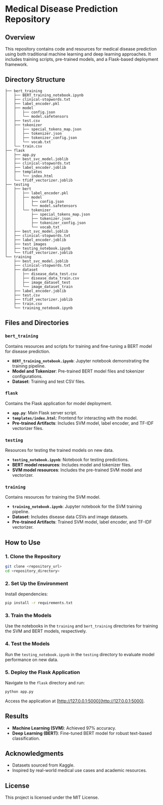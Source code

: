# Medical Disease Prediction Repository

## Overview
This repository contains code and resources for medical disease prediction using both traditional machine learning and deep learning approaches. It includes training scripts, pre-trained models, and a Flask-based deployment framework.

## Directory Structure
```
├── bert_training
│   ├── BERT_training_notebook.ipynb
│   ├── clinical-stopwords.txt
│   ├── label_encoder.pkl
│   ├── model
│   │   ├── config.json
│   │   └── model.safetensors
│   ├── test.csv
│   ├── tokenizer
│   │   ├── special_tokens_map.json
│   │   ├── tokenizer.json
│   │   ├── tokenizer_config.json
│   │   └── vocab.txt
│   └── train.csv
├── flask
│   ├── app.py
│   ├── best_svc_model.joblib
│   ├── clinical-stopwords.txt
│   ├── label_encoder.joblib
│   ├── templates
│   │   └── index.html
│   └── tfidf_vectorizer.joblib
├── testing
│   ├── bert
│   │   ├── label_encoder.pkl
│   │   ├── model
│   │   │   ├── config.json
│   │   │   └── model.safetensors
│   │   └── tokenizer
│   │       ├── special_tokens_map.json
│   │       ├── tokenizer.json
│   │       ├── tokenizer_config.json
│   │       └── vocab.txt
│   ├── best_svc_model.joblib
│   ├── clinical-stopwords.txt
│   ├── label_encoder.joblib
│   ├── test images
│   ├── testing_notebook.ipynb
│   └── tfidf_vectorizer.joblib
└── training
    ├── best_svc_model.joblib
    ├── clinical-stopwords.txt
    ├── dataset
    │   ├── disease_data_test.csv
    │   ├── disease_data_train.csv
    │   ├── image_dataset_test
    │   └── image_dataset_train
    ├── label_encoder.joblib
    ├── test.csv
    ├── tfidf_vectorizer.joblib
    ├── train.csv
    └── training_notebook.ipynb
```

## Files and Directories

### `bert_training`
Contains resources and scripts for training and fine-tuning a BERT model for disease prediction.

- **`BERT_training_notebook.ipynb`**: Jupyter notebook demonstrating the training pipeline.
- **Model and Tokenizer**: Pre-trained BERT model files and tokenizer configurations.
- **Dataset**: Training and test CSV files.

### `flask`
Contains the Flask application for model deployment.

- **`app.py`**: Main Flask server script.
- **`templates/index.html`**: Frontend for interacting with the model.
- **Pre-trained Artifacts**: Includes SVM model, label encoder, and TF-IDF vectorizer files.

### `testing`
Resources for testing the trained models on new data.

- **`testing_notebook.ipynb`**: Notebook for testing predictions.
- **BERT model resources**: Includes model and tokenizer files.
- **SVM model resources**: Includes the pre-trained SVM model and vectorizer.

### `training`
Contains resources for training the SVM model.

- **`training_notebook.ipynb`**: Jupyter notebook for the SVM training pipeline.
- **Dataset**: Includes disease data CSVs and image datasets.
- **Pre-trained Artifacts**: Trained SVM model, label encoder, and TF-IDF vectorizer.

## How to Use

### 1. Clone the Repository
```bash
git clone <repository_url>
cd <repository_directory>
```

### 2. Set Up the Environment
Install dependencies:
```bash
pip install -r requirements.txt
```

### 3. Train the Models
Use the notebooks in the `training` and `bert_training` directories for training the SVM and BERT models, respectively.

### 4. Test the Models
Run the `testing_notebook.ipynb` in the `testing` directory to evaluate model performance on new data.

### 5. Deploy the Flask Application
Navigate to the `flask` directory and run:
```bash
python app.py
```
Access the application at [http://127.0.0.1:5000](http://127.0.0.1:5000).

## Results
- **Machine Learning (SVM)**: Achieved 97% accuracy.
- **Deep Learning (BERT)**: Fine-tuned BERT model for robust text-based classification.

## Acknowledgments
- Datasets sourced from Kaggle.
- Inspired by real-world medical use cases and academic resources.

## License
This project is licensed under the MIT License.

